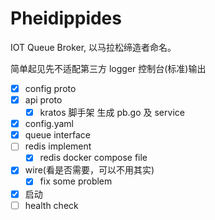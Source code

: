 # Pheidippides
IOT Queue Broker, 以马拉松缔造者命名。

简单起见先不适配第三方 logger 控制台(标准)输出

- [X] config proto
- [X] api proto 
    - [X] kratos 脚手架 生成 pb.go 及 service
- [X] config.yaml
- [X] queue interface
- [ ] redis implement
  - [X] redis docker compose file 
- [X] wire(看是否需要，可以不用其实)
    - [X] fix some problem
- [X] 启动
- [ ] health check
